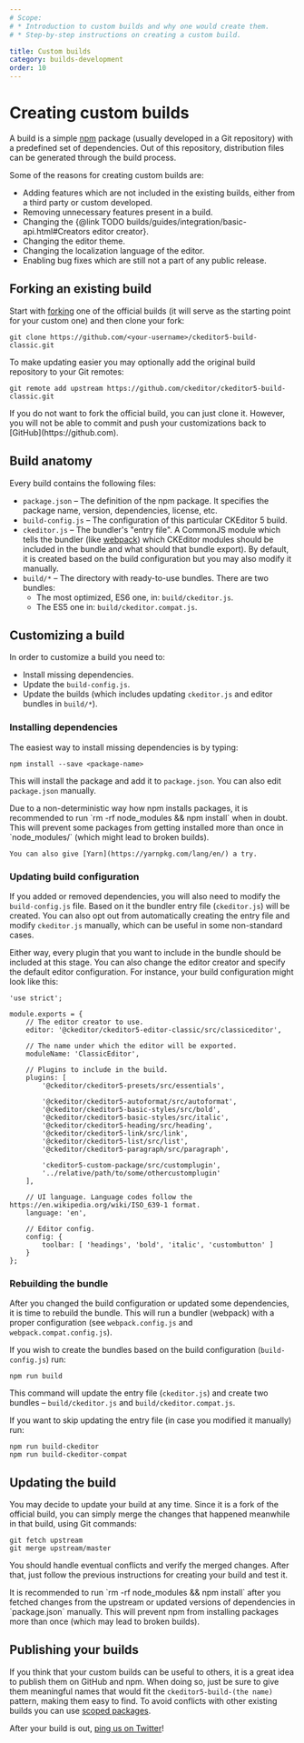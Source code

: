 ```yaml
---
# Scope:
# * Introduction to custom builds and why one would create them.
# * Step-by-step instructions on creating a custom build.

title: Custom builds
category: builds-development
order: 10
---
```


# Creating custom builds

A build is a simple [npm](https://www.npmjs.com) package (usually developed in a Git repository) with a predefined set of dependencies. Out of this repository, distribution files can be generated through the build process.

Some of the reasons for creating custom builds are:

* Adding features which are not included in the existing builds, either from a third party or custom developed.
* Removing unnecessary features present in a build.
* Changing the {@link TODO builds/guides/integration/basic-api.html#Creators editor creator}.
* Changing the editor theme.
* Changing the localization language of the editor.
* Enabling bug fixes which are still not a part of any public release.

## Forking an existing build

Start with [forking](https://help.github.com/articles/fork-a-repo/) one of the official builds (it will serve as the starting point for your custom one) and then clone your fork:

```
git clone https://github.com/<your-username>/ckeditor5-build-classic.git
```

To make updating easier you may optionally add the original build repository to your Git remotes:

```
git remote add upstream https://github.com/ckeditor/ckeditor5-build-classic.git
```

<info-box hint>
	If you do not want to fork the official build, you can just clone it. However, you will not be able to commit and push your customizations back to [GitHub](https://github.com).
</info-box>

## Build anatomy

Every build contains the following files:

* `package.json` &ndash; The definition of the npm package. It specifies the package name, version, dependencies, license, etc.
* `build-config.js` &ndash; The configuration of this particular CKEditor 5 build.
* `ckeditor.js` &ndash; The bundler's "entry file". A CommonJS module which tells the bundler (like [webpack](https://webpack.js.org)) which CKEditor modules should be included in the bundle and what should that bundle export). By default, it is created based on the build configuration but you may also modify it manually.
* `build/*` &ndash; The directory with ready-to-use bundles. There are two bundles:
	* The most optimized, ES6 one, in: `build/ckeditor.js`.
	* The ES5 one in: `build/ckeditor.compat.js`.

## Customizing a build

In order to customize a build you need to:

* Install missing dependencies.
* Update the `build-config.js`.
* Update the builds (which includes updating `ckeditor.js` and editor bundles in `build/*`).

### Installing dependencies

The easiest way to install missing dependencies is by typing:

```
npm install --save <package-name>
```

This will install the package and add it to `package.json`. You can also edit `package.json` manually.

<info-box hint>
	Due to a non-deterministic way how npm installs packages, it is recommended to run `rm -rf node_modules && npm install` when in doubt. This will prevent some packages from getting installed more than once in `node_modules/` (which might lead to broken builds).

	You can also give [Yarn](https://yarnpkg.com/lang/en/) a try.
</info-box>

### Updating build configuration

If you added or removed dependencies, you will also need to modify the `build-config.js` file. Based on it the bundler entry file (`ckeditor.js`) will be created. You can also opt out from automatically creating the entry file and modify `ckeditor.js` manually, which can be useful in some non-standard cases.

Either way, every plugin that you want to include in the bundle should be included at this stage. You can also change the editor creator and specify the default editor configuration. For instance, your build configuration might look like this:

```
'use strict';

module.exports = {
	// The editor creator to use.
	editor: '@ckeditor/ckeditor5-editor-classic/src/classiceditor',

	// The name under which the editor will be exported.
	moduleName: 'ClassicEditor',

	// Plugins to include in the build.
	plugins: [
		'@ckeditor/ckeditor5-presets/src/essentials',

		'@ckeditor/ckeditor5-autoformat/src/autoformat',
		'@ckeditor/ckeditor5-basic-styles/src/bold',
		'@ckeditor/ckeditor5-basic-styles/src/italic',
		'@ckeditor/ckeditor5-heading/src/heading',
		'@ckeditor/ckeditor5-link/src/link',
		'@ckeditor/ckeditor5-list/src/list',
		'@ckeditor/ckeditor5-paragraph/src/paragraph',

		'ckeditor5-custom-package/src/customplugin',
		'../relative/path/to/some/othercustomplugin'
	],

	// UI language. Language codes follow the https://en.wikipedia.org/wiki/ISO_639-1 format.
	language: 'en',

	// Editor config.
	config: {
		toolbar: [ 'headings', 'bold', 'italic', 'custombutton' ]
	}
};
```

### Rebuilding the bundle

After you changed the build configuration or updated some dependencies, it is time to rebuild the bundle. This will run a bundler (webpack) with a proper configuration (see `webpack.config.js` and `webpack.compat.config.js`).

If you wish to create the bundles based on the build configuration (`build-config.js`) run:

```
npm run build
```

This command will update the entry file (`ckeditor.js`) and create two bundles – `build/ckeditor.js` and `build/ckeditor.compat.js`.

If you want to skip updating the entry file (in case you modified it manually) run:

```
npm run build-ckeditor
npm run build-ckeditor-compat
```

## Updating the build

You may decide to update your build at any time. Since it is a fork of the official build, you can simply merge the changes that happened meanwhile in that build, using Git commands:

```
git fetch upstream
git merge upstream/master
```

You should handle eventual conflicts and verify the merged changes. After that, just follow the previous instructions for creating your build and test it.

<info-box hint>
	It is recommended to run `rm -rf node_modules && npm install` after you fetched changes from the upstream or updated versions of dependencies in `package.json` manually. This will prevent npm from installing packages more than once (which may lead to broken builds).
</info-box>

## Publishing your builds

If you think that your custom builds can be useful to others, it is a great idea to publish them on GitHub and npm. When doing so, just be sure to give them meaningful names that would fit the `ckeditor5-build-(the name)` pattern, making them easy to find. To avoid conflicts with other existing builds you can use [scoped packages](https://docs.npmjs.com/misc/scope).

After your build is out, [ping us on Twitter](https://twitter.com/ckeditor)!
